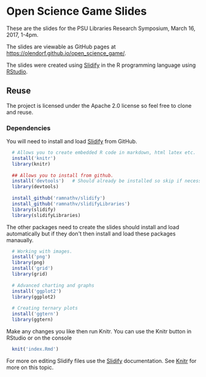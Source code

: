 # Open Science Game Slides

These are the slides for the PSU Libraries Research Symposium, March 16, 2017, 1-4pm.

The slides are viewable as GitHub pages at https://olendorf.github.io/open_science_game/.

The slides were created using [Slidify](http://slidify.org/) in the R programming language using [RStudio](https://www.rstudio.com/).

## Reuse

The project is licensed under the Apache 2.0 license so feel free to clone and reuse. 

### Dependencies

You will need to install and load [Slidify](http://slidify.org/) from GitHub.

```r
  # Allows you to create embedded R code in markdown, html latex etc.
  install('knitr')
  library(knitr)
  
  ## Allows you to install from github.
  install('devtools')   # Should already be installed so skip if necessary
  library(devtools)
  
  install_github('ramnathv/slidify')
  install_github('ramnathv/slidifyLibraries')
  library(slidify)
  library(slidifyLibraries)
```

The other packages need to create the slides should install and load automatically but if 
they don't then install and load these packages manaually.

```r
  # Working with images.
  install('png')
  library(png)
  install('grid')
  library(grid)
  
  # Advanced charting and graphs
  install('ggplot2')
  library(ggplot2)
  
  # Creating ternary plots
  install('ggtern')
  library(ggtern)
```

Make any changes you like then run Knitr. You can use the Knitr button in RStudio or on the console

```r
  knit('index.Rmd')
```

For more on editing Slidify files use the [Slidify](http://slidify.org/) documentation. See [Knitr]([Slidify](http://slidify.org/)) for more on this topic.




